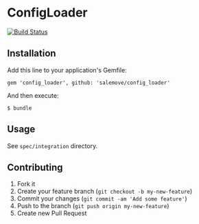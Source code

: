 # ConfigLoader
[![Build Status](http://ci.salemove.com/buildStatus/icon?job=application_services)](http://ci.salemove.com/job/application_services/)

## Installation

Add this line to your application's Gemfile:

    gem 'config_loader', github: 'salemove/config_loader'

And then execute:

    $ bundle

## Usage

See `spec/integration` directory.

## Contributing

1. Fork it
2. Create your feature branch (`git checkout -b my-new-feature`)
3. Commit your changes (`git commit -am 'Add some feature'`)
4. Push to the branch (`git push origin my-new-feature`)
5. Create new Pull Request
